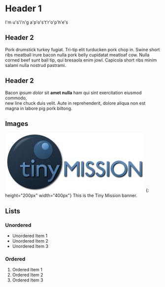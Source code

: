 # Header 1
I'm u's'i'n'g a'p'o's't'r'o'p'h'e's

## Header 2

Pork drumstick turkey fugiat. Tri-tip elit turducken pork chop in. Swine short ribs meatball irure bacon nulla pork belly cupidatat meatloaf cow. Nulla corned beef sunt ball tip, qui bresaola enim jowl. Capicola short ribs minim salami nulla nostrud pastrami.

## Header 2

Bacon *ipsum dolor* sit **amet nulla** ham qui sint exercitation eiusmod commodo, <br>new line chuck duis velit. Aute in reprehenderit, dolore aliqua non est magna in labore pig pork biltong.

## Images

![Tiny Mission Banner](./demo/img/TinyMissionBanner.png)
{: height="200px" width="400px"}
This is the Tiny Mission banner.

## Lists

### Unordered

* Unordered Item 1
* Unordered Item 2
* Unordered Item 3

### Ordered

1. Ordered Item 1
1. Ordered Item 2
1. Ordered Item 3
